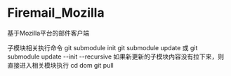 # Firemail_Mozilla
基于Mozilla平台的邮件客户端

子模块相关执行命令
git submodule init
git submodule update
或
git submodule update --init --recursive
如果新更新的子模块内容没有拉下来，则直接进入相关模块执行
cd dom
git pull
